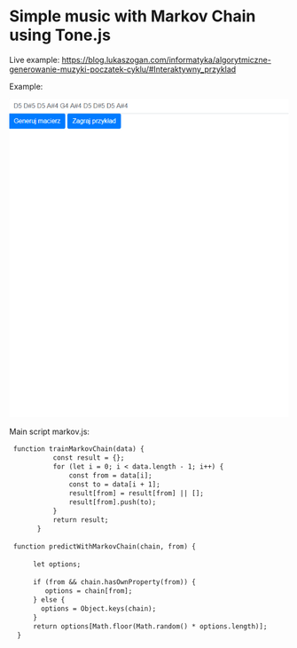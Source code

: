 # Simple music with Markov Chain using Tone.js
Live example: https://blog.lukaszogan.com/informatyka/algorytmiczne-generowanie-muzyki-poczatek-cyklu/#Interaktywny_przyklad

Example:

![Alt Text](img/markov_music.gif)

Main script markov.js:

``` 
 function trainMarkovChain(data) {
           const result = {};
           for (let i = 0; i < data.length - 1; i++) {
               const from = data[i];
               const to = data[i + 1];
               result[from] = result[from] || [];
               result[from].push(to);
           }
           return result;
       }
   
 function predictWithMarkovChain(chain, from) {
   
      let options;
  
      if (from && chain.hasOwnProperty(from)) {
         options = chain[from];
      } else {
        options = Object.keys(chain);
      }
      return options[Math.floor(Math.random() * options.length)];
  }
       
```


